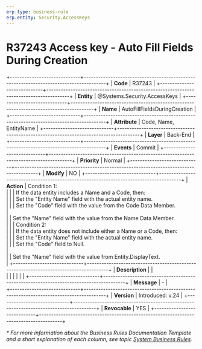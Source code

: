 ```yaml
---
erp.type: business-rule
erp.entity: Security.AccessKeys
---
```


# R37243 Access key - Auto Fill Fields During Creation
+-----------------------------+---------------------------------------------------------------------------------------+
| **Code**                    | R37243                                                                                |
+-----------------------------+---------------------------------------------------------------------------------------+
| **Entity**                  | @Systems.Security.AccessKeys                                                          |
+-----------------------------+---------------------------------------------------------------------------------------+
| **Name**                    | AutoFillFieldsDuringCreation                                                          |
+-----------------------------+---------------------------------------------------------------------------------------+
| **Attribute**               | Code, Name, EntityName                                                                |
+-----------------------------+---------------------------------------------------------------------------------------+
| **Layer**                   | Back-End                                                                              |
+-----------------------------+---------------------------------------------------------------------------------------+
| **Events**                  | Commit                                                                                |
+-----------------------------+---------------------------------------------------------------------------------------+
| **Priority**                | Normal                                                                                |
+-----------------------------+---------------------------------------------------------------------------------------+
| **Modify**                  | NO                                                                                    |
+-----------------------------+---------------------------------------------------------------------------------------+
| **Action**                  | Condition 1: <br>                                                                     |
|                             | If the data entity includes a Name and a Code, then: <br>                             |
|                             | Set the "Entity Name" field with the actual entity name. <br>                         |
|                             | Set the "Code" field with the value from the Code Data Member. <br>                   |    
|                             | Set the "Name" field with the value from the Name Data Member. <br>                   |
|                             | Condition 2: <br>                                                                     |
|                             | If the data entity does not include either a Name or a Code, then: <br>               |
|                             | Set the "Entity Name" field with the actual entity name. <br>                         |
|                             | Set the "Code" field to Null. <br>                                                    |   
|                             |	Set the "Name" field with the value from Entity.DisplayText. <br>                     |
+-----------------------------+---------------------------------------------------------------------------------------+
| **Description**             |    |     
|                             |   |
|                             |          |
+-----------------------------+---------------------------------------------------------------------------------------+
| **Message**                 | \-                                                                                    |                         
+-----------------------------+---------------------------------------------------------------------------------------+
| **Version**                 | Introduced: v.24                                                                      |
+-----------------------------+---------------------------------------------------------------------------------------+
| **Revocable**               | YES                                                                                   |
+-----------------------------+---------------------------------------------------------------------------------------+

*\* For more information about the Business Rules Documentation Template and a short explanation of each column, see
topic [System Business Rules](../templates/template-description-system-business-rules.md).*

